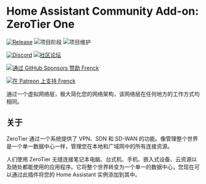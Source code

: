 # Home Assistant Community Add-on: ZeroTier One

[![Release][release-shield]][release] ![项目阶段][project-stage-shield] ![项目维护][maintenance-shield]

[![Discord][discord-shield]][discord] [![社区论坛][forum-shield]][forum]

[![通过 GitHub Sponsors 赞助 Frenck][github-sponsors-shield]][github-sponsors]

[![在 Patreon 上支持 Frenck][patreon-shield]][patreon]

通过一个虚拟网络层，极大简化您的网络架构，该网络层在任何地方的工作方式均相同。

## 关于

ZeroTier 通过一个系统提供了 VPN、SDN 和 SD-WAN 的功能。像管理整个世界是一个单一数据中心一样，管理您在本地和广域网中的所有连接资源。

人们使用 ZeroTier 无缝连接笔记本电脑、台式机、手机、嵌入式设备、云资源以及随处都能使用的应用程序。它将整个世界转变为一个单一的数据中心，您现在可以通过此插件将您的 Home Assistant 实例添加到其中。

[discord-shield]: https://img.shields.io/discord/478094546522079232.svg
[discord]: https://discord.me/hassioaddons
[forum-shield]: https://img.shields.io/badge/community-forum-brightgreen.svg
[forum]: https://community.home-assistant.io/t/home-assistant-community-add-on-zerotier-one/109091?u=frenck
[github-sponsors-shield]: https://frenck.dev/wp-content/uploads/2019/12/github_sponsor.png
[github-sponsors]: https://github.com/sponsors/frenck
[maintenance-shield]: https://img.shields.io/maintenance/yes/2025.svg
[patreon-shield]: https://frenck.dev/wp-content/uploads/2019/12/patreon.png
[patreon]: https://www.patreon.com/frenck
[project-stage-shield]: https://img.shields.io/badge/project%20stage-experimental-yellow.svg
[release-shield]: https://img.shields.io/badge/version-v0.20.0-blue.svg
[release]: https://github.com/hassio-addons/addon-zerotier/tree/v0.20.0
